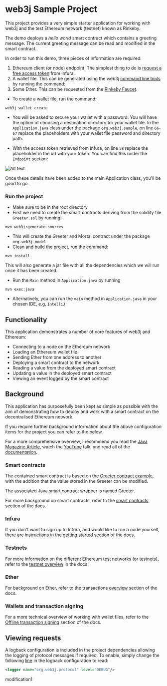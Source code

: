 # web3j Sample Project

This project provides a very simple starter application for working with web3j and the test 
Ethereum network (testnet) known as Rinkeby.

The demo deploys a *hello world* smart contract which contains a greeting message. The current 
greeting message can be read and modified in the smart contract.  

In order to run this demo, three pieces of information are required:

1. Ethereum client (or node) endpoint. The simplest thing to do is 
[request a free access token](https://infura.io/register.html) from Infura.
2. A wallet file. This can be generated using the web3j 
[command line tools](https://docs.web3j.io/command_line.html) by running the command:
3.  Some Ether. This can be requested from the [Rinkeby Faucet](https://www.rinkeby.io/#faucet).

- To create a wallet file, run the command:
```aidl
web3j wallet create
```

- You will be asked to secure your wallet with a password. You will have the option
of choosing a destination directory for your wallet file.
In the `Application.java` class under the package `org.web3j.sample`,
on line `66-67` replace the placeholders with your wallet file password and directory path.

- With the access token retrieved from Infura, on line `58` replace the placeholder 
in the url with your token. You can find this under the `Endpoint` section:

![Alt text](Artboard.png)

Once these details have been added to the main Application class, you'll be good to go.

### Run the project
- Make sure to be in the root directory
- First we need to create the smart contracts deriving from the solidity file `Greeter.sol` by running:
```aidl
mvn web3j:generate-sources
```
- This will create the Greeter and Mortal contract under the package `org.web3j.model`
- Clean and build the project, run the command:
```aidl
mvn install
```
This will also generate a jar file with all the dependencies which we will run once
it has been created.
- Run the `Main` method in `Application.java` by running 
```
mvn exec:java
```
- Alternatively, you can run the `main` method in `Application.java` in your chosen IDE, e.g. `IntelliJ`

## Functionality

This application demonstrates a number of core features of web3j and Ethereum:

- Connecting to a node on the Ethereum network
- Loading an Ethereum wallet file
- Sending Ether from one address to another
- Deploying a smart contract to the network
- Reading a value from the deployed smart contract
- Updating a value in the deployed smart contract
- Viewing an event logged by the smart contract


## Background

This application has purposefully been kept as simple as possible with the aim of demonstrating 
how to deploy and work with a smart contract on the decentralised Ethereum network.

If you require further background information about the above configuration items for the project
you can refer to the below.

For a more comprehensive overview, I recommend you read the 
[Java Magazine Article](https://web3j.io/articles/web3j%20article%20-%20Java%20Magazine%20JanuaryFebruary%202017.pdf), watch 
the 
[YouTube](https://youtube.com/watch?v=ea3miXs_P6Y) talk, and read all of the 
[documentation](https://docs.web3j.io).

### Smart contracts

The contained smart contract is based on the 
[Greeter contract example](https://www.ethereum.org/greeter), with the addition that the value 
stored in the Greeter can be modified.

The associated Java smart contract wrapper is named Greeter.

For more background on smart contracts, refer to the 
[smart contracts](https://docs.web3j.io/smart_contracts.html) section of the docs.


### Infura

If you don't want to sign up to Infura, and would like to run a node yourself, there are 
instructions in the [getting started](https://docs.web3j.io/getting_started.html#start-a-client) 
section of the docs.

### Testnets

For more information on the different Ethereum test networks (or testnets), refer 
to the 
[testnet overview](https://docs.web3j.io/transactions.html#ethereum-testnets) in the docs.

### Ether

For background on Ether, refer to the transactions 
[overview](https://docs.web3j.io/transactions.html#transactions) section of the docs.

### Wallets and transaction signing

For a more technical overview of working with wallet files, refer to the 
[Offline transaction signing](https://docs.web3j.io/transactions.html#offline-transaction-signing)
section of the docs.
 

## Viewing requests

A logback configuration is included in the project dependencies allowing the logging of protocol 
messages if required. To enable, simply change the following [line]() in the logback configuration
to read:

```xml
<logger name="org.web3j.protocol" level="DEBUG"/>
```

modification1
